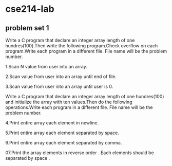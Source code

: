 # cse214-lab
## problem set 1
Write a C program that declare an integer array length of one hundres(100).Then write the following program.Check overflow on each program.Write each program in a different file. File name will be the problem number.

1.Scan N  value from user into an array.


2.Scan value from user into an array until end of file.


3.Scan value from user into an array until user is 0.


Write a C program that declare an integer array length of one hundres(100) and initialize the array with ten values.Then do the following operations.Write each program in a different file. File name will be the problem number.

4.Print entire array each element in newline.

5.Print entire array each element separated by space.


6.Print entire array each element separated by comma.


07.Print the array elements in reverse order . Each elements should be separated by space .


